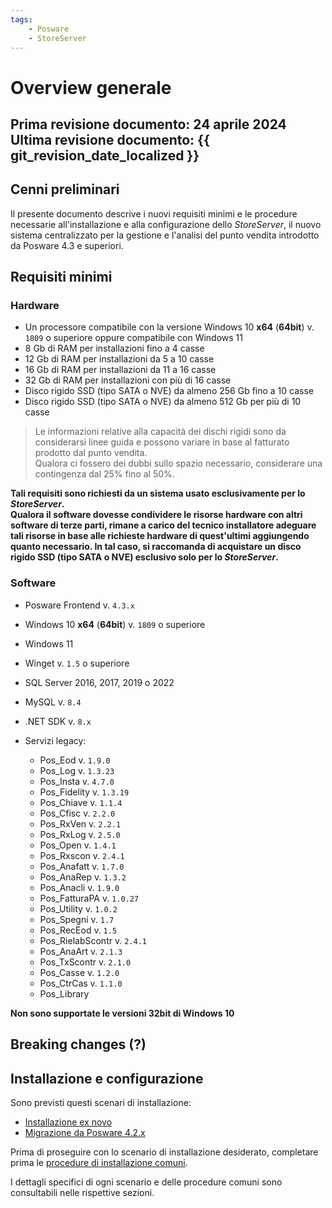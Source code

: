 ```yaml
---
tags:
    - Posware
    - StoreServer
---
```


# Overview generale

**Prima revisione documento: 24 aprile 2024** <br>
**Ultima revisione documento: {{ git_revision_date_localized }}**
---

## Cenni preliminari
Il presente documento descrive i nuovi requisiti minimi e le procedure necessarie all'installazione e alla configurazione dello *StoreServer*, il nuovo sistema centralizzato per la gestione e l'analisi del punto vendita introdotto da Posware 4.3 e superiori.

## Requisiti minimi
### Hardware
- Un processore compatibile con la versione Windows 10 **x64** (**64bit**) v. `1809` o superiore oppure compatibile con Windows 11
- 8 Gb di RAM per installazioni fino a 4 casse
- 12 Gb di RAM per installazioni da 5 a 10 casse
- 16 Gb di RAM per installazioni da 11 a 16 casse
- 32 Gb di RAM per installazioni con più di 16 casse
- Disco rigido SSD (tipo SATA o NVE) da almeno 256 Gb fino a 10 casse
- Disco rigido SSD (tipo SATA o NVE) da almeno 512 Gb per più di 10 casse

> Le informazioni relative alla capacità dei dischi rigidi sono da considerarsi linee guida e possono variare in base al fatturato prodotto dal punto vendita. <br> Qualora ci fossero dei dubbi sullo spazio necessario, considerare una contingenza dal 25% fino al 50%.

**Tali requisiti sono richiesti da un sistema usato esclusivamente per lo *StoreServer*. <br> Qualora il software dovesse condividere le risorse hardware con altri software di terze parti, rimane a carico del tecnico installatore adeguare tali risorse in base alle richieste hardware di quest'ultimi aggiungendo quanto necessario. In tal caso, si raccomanda di acquistare un disco rigido SSD (tipo SATA o NVE) esclusivo solo per lo *StoreServer*.**

### Software
- Posware Frontend v. `4.3.x`
- Windows 10 **x64** (**64bit**) v. `1809` o superiore
- Windows 11
- Winget v. `1.5` o superiore
- SQL Server 2016, 2017, 2019 o 2022
- MySQL v. `8.4`
- .NET SDK v. `8.x`
- Servizi legacy:
    
    - Pos_Eod v. `1.9.0`
    - Pos_Log v. `1.3.23`
    - Pos_Insta v. `4.7.0`
    - Pos_Fidelity v. `1.3.19`
    - Pos_Chiave v. `1.1.4`
    - Pos_Cfisc v. `2.2.0`
    - Pos_RxVen v. `2.2.1`
    - Pos_RxLog v. `2.5.0`
    - Pos_Open v. `1.4.1`
    - Pos_Rxscon v. `2.4.1`
    - Pos_Anafatt v. `1.7.0`
    - Pos_AnaRep v. `1.3.2`
    - Pos_Anacli v. `1.9.0`
    - Pos_FatturaPA v. `1.0.27`
    - Pos_Utility v. `1.0.2`
    - Pos_Spegni v. `1.7`
    - Pos_RecEod v. `1.5`
    - Pos_RielabScontr v. `2.4.1`
    - Pos_AnaArt v. `2.1.3`
    - Pos_TxScontr v. `2.1.0`
    - Pos_Casse v. `1.2.0`
    - Pos_CtrCas v. `1.1.0`
    - Pos_Library

**Non sono supportate le versioni 32bit di Windows 10**

## Breaking changes (?)


## Installazione e configurazione
Sono previsti questi scenari di installazione:

- [Installazione ex novo]()
- [Migrazione da Posware 4.2.x](./installazione-scenario-migrazione.md)

Prima di proseguire con lo scenario di installazione desiderato, completare prima le [procedure di installazione comuni](./installazione-procedure-comuni.md).

I dettagli specifici di ogni scenario e delle procedure comuni sono consultabili nelle rispettive sezioni.